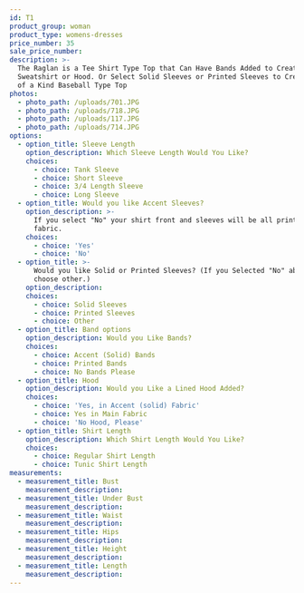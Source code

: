 ```yaml
---
id: T1
product_group: woman
product_type: womens-dresses
price_number: 35
sale_price_number:
description: >-
  The Raglan is a Tee Shirt Type Top that Can Have Bands Added to Create a
  Sweatshirt or Hood. Or Select Solid Sleeves or Printed Sleeves to Create a One
  of a Kind Baseball Type Top
photos:
  - photo_path: /uploads/701.JPG
  - photo_path: /uploads/718.JPG
  - photo_path: /uploads/117.JPG
  - photo_path: /uploads/714.JPG
options:
  - option_title: Sleeve Length
    option_description: Which Sleeve Length Would You Like?
    choices:
      - choice: Tank Sleeve
      - choice: Short Sleeve
      - choice: 3/4 Length Sleeve
      - choice: Long Sleeve
  - option_title: Would you like Accent Sleeves?
    option_description: >-
      If you select "No" your shirt front and sleeves will be all printed
      fabric.
    choices:
      - choice: 'Yes'
      - choice: 'No'
  - option_title: >-
      Would you like Solid or Printed Sleeves? (If you Selected "No" above
      choose other.)
    option_description:
    choices:
      - choice: Solid Sleeves
      - choice: Printed Sleeves
      - choice: Other
  - option_title: Band options
    option_description: Would you Like Bands?
    choices:
      - choice: Accent (Solid) Bands
      - choice: Printed Bands
      - choice: No Bands Please
  - option_title: Hood
    option_description: Would you Like a Lined Hood Added?
    choices:
      - choice: 'Yes, in Accent (solid) Fabric'
      - choice: Yes in Main Fabric
      - choice: 'No Hood, Please'
  - option_title: Shirt Length
    option_description: Which Shirt Length Would You Like?
    choices:
      - choice: Regular Shirt Length
      - choice: Tunic Shirt Length
measurements:
  - measurement_title: Bust
    measurement_description:
  - measurement_title: Under Bust
    measurement_description:
  - measurement_title: Waist
    measurement_description:
  - measurement_title: Hips
    measurement_description:
  - measurement_title: Height
    measurement_description:
  - measurement_title: Length
    measurement_description:
---
```

